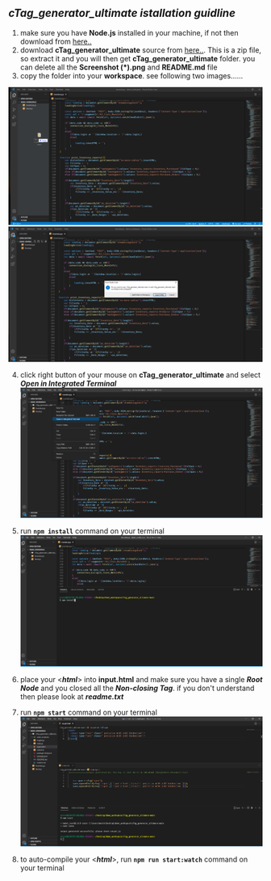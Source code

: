 ## *cTag_generator_ultimate istallation guidline*

1. make sure you have **Node.js** installed in your machine, if not then download from [here..](https://nodejs.org/dist/v14.17.6/node-v14.17.6-x64.msi)
2. download **cTag_generator_ultimate** source from [here..](https://github.com/mahabub-swe/cTag_generator_ultimate/archive/refs/heads/main.zip). This is a zip file, so extract it and you will then get **cTag_generator_ultimate** folder. you can delete all the **Screenshot (\*).png** and **README.md** file
3. copy the folder into your **workspace**. see following two images...... 

![drag and drop folder](https://raw.githubusercontent.com/mahabub-swe/cTag_generator_ultimate/main/Screenshot%20(1).png) 
![select copy folder option](https://raw.githubusercontent.com/mahabub-swe/cTag_generator_ultimate/main/Screenshot%20(2).png)


4. click right button of your mouse on **cTag_generator_ultimate** and select ***Open in Integrated Terminal***
![](https://raw.githubusercontent.com/mahabub-swe/cTag_generator_ultimate/main/Screenshot%20(3).png) 


5. run   **`npm install`**   command on your terminal
![](https://raw.githubusercontent.com/mahabub-swe/cTag_generator_ultimate/main/Screenshot%20(4).png)

 
6. place your <***html***> into **input.html** and make sure you have a single ***Root Node*** and you closed all the ***Non-closing Tag***. if you don't understand then please look at ***readme.txt***
7. run   **`npm start`**   command on your terminal
![](https://raw.githubusercontent.com/mahabub-swe/cTag_generator_ultimate/main/Screenshot%20(5).png)


7. to auto-compile your <***html***>, run   **`npm run start:watch`**  command on your terminal
